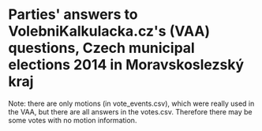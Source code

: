 # Parties' answers to VolebniKalkulacka.cz's (VAA) questions, Czech municipal elections 2014 in Moravskoslezský kraj

Note: there are only motions (in vote_events.csv), which were really used in the VAA, but there are all answers in the votes.csv. Therefore there may be some votes with no motion information.